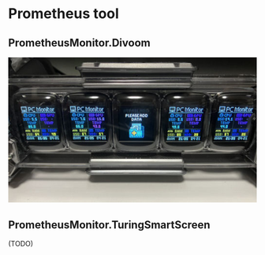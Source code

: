 # Prometheus tool

## PrometheusMonitor.Divoom

![divoom](https://github.com/usausa/prometheus-tool/blob/main/Document/divoom.jpg)

## PrometheusMonitor.TuringSmartScreen

(TODO)